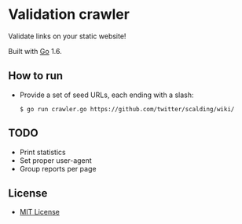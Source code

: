Validation crawler
==================
Validate links on your static website!

Built with [Go](http://golang.org/) 1.6.

How to run
----------
- Provide a set of seed URLs, each ending with a slash:

  ```
  $ go run crawler.go https://github.com/twitter/scalding/wiki/
  ```

TODO
----
- Print statistics
- Set proper user-agent
- Group reports per page

License
-------
- [MIT License](http://opensource.org/licenses/mit-license.php)

